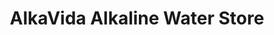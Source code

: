 ---
title: "AlkaVida Alkaline Water Store"
url: /las-vegas/alkavida-alkaline-water-store/
shop: beverages
---